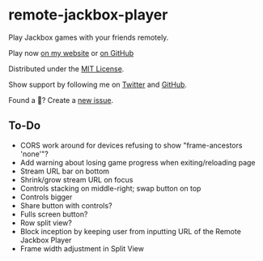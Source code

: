 # remote-jackbox-player

Play Jackbox games with your friends remotely.

Play now [on my website](https://remote-jackbox-player.isaacyakl.com)
or
[on GitHub](https://isaacyakl.github.io/remote-jackbox-player/)

Distributed under the [MIT License](https://isaacyakl.github.io/remote-jackbox-player/LICENSE).

Show support by following me on [Twitter](https://www.twitter.com/isaacyakl) and [GitHub](https://github.com/isaacyakl).

Found a 🐛? Create a [new issue](https://github.com/isaacyakl/remote-jackbox-player/issues/new).

## To-Do

-  CORS work around for devices refusing to show "frame-ancestors 'none'"?
-  Add warning about losing game progress when exiting/reloading page
-  Stream URL bar on bottom
-  Shrink/grow stream URL on focus
-  Controls stacking on middle-right; swap button on top
-  Controls bigger
-  Share button with controls?
-  Fulls screen button?
-  Row split view?
-  Block inception by keeping user from inputting URL of the Remote Jackbox Player
-  Frame width adjustment in Split View
